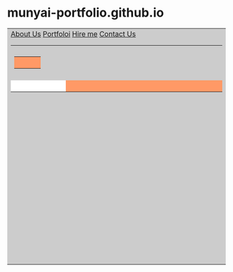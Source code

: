# munyai-portfolio.github.io
<!Doctype>
<html>
<head> <title> Division</title>
<style>
#mainnav li {
fl oat:left;
width:120px;
height:25px;
background-color:#AAA;
text-align:center;
border-left:1px black solid;
border-right:1px black solid;
}
</style>
</head>
<body>
<table width="100%" border="0" cellspacing="1" cellpadding="1">
<tr>
<td bgcolor="#CCC">
<table width="800" height="485" border="0">
<tr>
<div id="mainnav">
<a href="about.html">About Us</a>
<a href="portfolio.html">Portfoloi</a>
<a href="hire.html"> Hire me</a>
<a href="contact.html">Contact Us</a>
</div>
<td height="81" colspan="2" bgcolor="#CCCCCC"><table width="100%" border="0">
<tr>
<td bgcolor="#FF9966">&nbsp;</td>
<td bgcolor="#FF9966">&nbsp;</td>
<td bgcolor="#FF9966">&nbsp;</td>
</tr>
</table>
</td>
</tr>
<tr>
<td width="191" bgcolor="#FFFFFF">&nbsp;</td>
<td width="599" bgcolor="#FF9966">&nbsp;</td>
</tr>
</table>
</td>
</tr>
</table>
</body>
</html>
